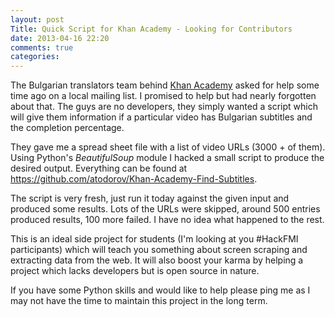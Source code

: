 ```yaml
---
layout: post
Title: Quick Script for Khan Academy - Looking for Contributors
date: 2013-04-16 22:20
comments: true
categories: 
---
```


The Bulgarian translators team behind
[Khan Academy](https://www.khanacademy.org/) asked for help some time ago 
on a local mailing list. I promised to help but had nearly forgotten about that.
The guys are no developers, they simply wanted a script which will give them information
if a particular video has Bulgarian subtitles and the completion percentage.

They gave me a spread sheet file with a list of video URLs (3000 + of them).
Using Python's *BeautifulSoup* module I hacked a small script to produce the
desired output. 
Everything can be found at <https://github.com/atodorov/Khan-Academy-Find-Subtitles>.

The script is very fresh, just run it today against the given input and produced
some results. Lots of the URLs were skipped, around 500 entries produced results,
100 more failed. I have no idea what happened to the rest.

This is an ideal side project for students (I'm looking at you #HackFMI participants)
which will teach you something about screen scraping and extracting data from
the web. It will also boost your karma by helping a project which
lacks developers but is open source in nature.

If you have some Python skills and would like to help please ping me as I
may not have the time to maintain this project in the long term.
